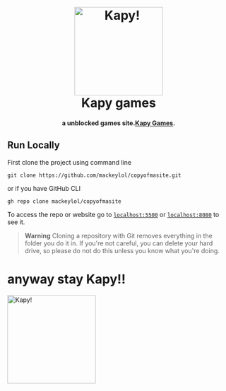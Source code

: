 <h1 align="center">
  <br>
  <a href="kackee.tk"><img src="https://github.com/mackeylol/copyofmasite/blob/main/logo.png?raw=true" alt="Kapy!" width="200"></a>
  <br>
 Kapy games
  <br>
</h1>
<h4 align="center">a unblocked games site.<a href="http://kackee.tk" target="_blank">Kapy Games</a>.</h4>
<p align="center">
<h2 id="runlocally">Run Locally</h2>
<p>First clone the project using command line</p>
<pre><code class="bash language-bash">git clone https://github.com/mackeylol/copyofmasite.git
</code></pre>
<p>or if you have GitHub CLI</p>
<pre><code class="bash language-bash">gh repo clone mackeylol/copyofmasite
</code></pre>
<p>To access the repo or website go to <a href="http://localhost:5500/"><code>localhost:5500</code></a>
or <a href="http://localhost:8080/"><code>localhost:8080</code></a> to see it.</p>
<blockquote>
  <p><strong>Warning</strong>
  Cloning a repository with Git removes everything in the folder you do it in. If you're not careful, you can delete your hard drive, so please do not do this unless you know what you're doing.</p>
</blockquote>
<h1 align="center">
  <h1>anyway stay Kapy!!</h1>

  <a href="kackee.tk"><img src="https://kackee.tk/capybara.gif" alt="Kapy!" width="200">
